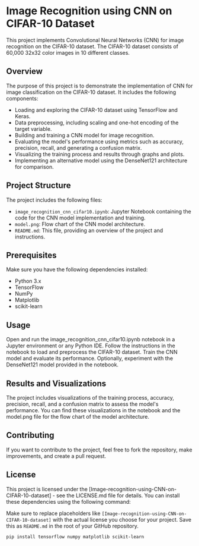 
# Image Recognition using CNN on CIFAR-10 Dataset

This project implements Convolutional Neural Networks (CNN) for image recognition on the CIFAR-10 dataset. The CIFAR-10 dataset consists of 60,000 32x32 color images in 10 different classes.

## Overview

The purpose of this project is to demonstrate the implementation of CNN for image classification on the CIFAR-10 dataset. It includes the following components:

- Loading and exploring the CIFAR-10 dataset using TensorFlow and Keras.
- Data preprocessing, including scaling and one-hot encoding of the target variable.
- Building and training a CNN model for image recognition.
- Evaluating the model's performance using metrics such as accuracy, precision, recall, and generating a confusion matrix.
- Visualizing the training process and results through graphs and plots.
- Implementing an alternative model using the DenseNet121 architecture for comparison.

## Project Structure

The project includes the following files:

- `image_recognition_cnn_cifar10.ipynb`: Jupyter Notebook containing the code for the CNN model implementation and training.
- `model.png`: Flow chart of the CNN model architecture.
- `README.md`: This file, providing an overview of the project and instructions.

## Prerequisites

Make sure you have the following dependencies installed:

- Python 3.x
- TensorFlow
- NumPy
- Matplotlib
- scikit-learn

## Usage
Open and run the image_recognition_cnn_cifar10.ipynb notebook in a Jupyter environment or any Python IDE.
Follow the instructions in the notebook to load and preprocess the CIFAR-10 dataset.
Train the CNN model and evaluate its performance.
Optionally, experiment with the DenseNet121 model provided in the notebook.

## Results and Visualizations
The project includes visualizations of the training process, accuracy, precision, recall, and a confusion matrix to assess the model's performance.
You can find these visualizations in the notebook and the model.png file for the flow chart of the model architecture.

## Contributing
If you want to contribute to the project, feel free to fork the repository, make improvements, and create a pull request.

## License
This project is licensed under the [Image-recognition-using-CNN-on-CIFAR-10-dataset] - see the LICENSE.md file for details.
You can install these dependencies using the following command:


Make sure to replace placeholders like `[Image-recognition-using-CNN-on-CIFAR-10-dataset]` with the actual license you choose for your project. Save this as `README.md` in the root of your GitHub repository.


```bash
pip install tensorflow numpy matplotlib scikit-learn


